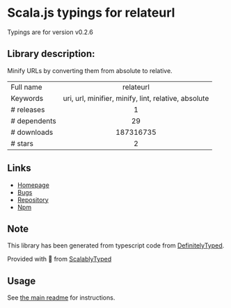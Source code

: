 
# Scala.js typings for relateurl

Typings are for version v0.2.6

## Library description:
Minify URLs by converting them from absolute to relative.

|                    |                 |
| ------------------ | :-------------: |
| Full name          | relateurl |
| Keywords           | uri, url, minifier, minify, lint, relative, absolute |
| # releases         | 1 |
| # dependents       | 29 |
| # downloads        | 187316735 |
| # stars            | 2 |

## Links
- [Homepage](https://github.com/stevenvachon/relateurl)
- [Bugs](https://github.com/stevenvachon/relateurl/issues)
- [Repository](https://github.com/stevenvachon/relateurl)
- [Npm](https://www.npmjs.com/package/relateurl)
    


## Note
This library has been generated from typescript code from [DefinitelyTyped](https://definitelytyped.org).

Provided with :purple_heart: from [ScalablyTyped](https://github.com/oyvindberg/ScalablyTyped)

## Usage
See [the main readme](../../readme.md) for instructions.


